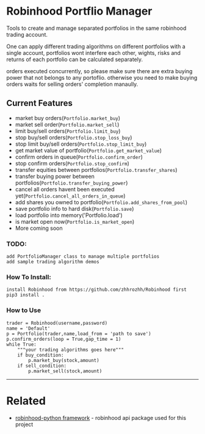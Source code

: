 # Robinhood Portflio Manager
Tools to create and manage separated portfolios in the same robinhood trading account.

One can apply different trading algorithms on different portfolios with a single account, portfolios wont interfere each other, wights, risks and returns of each portfolio can be calculated separately.

orders executed concurrently, so please make sure there are extra buying power that not belongs to any portoflio. otherwise you need to make buying orders waits for selling orders' completion manaully.

## Current Features 
- market buy orders(`Portfolio.market_buy`)
- market sell order(`Portfolio.market_sell`)
- limit buy/sell orders(`Portfolio.limit_buy`)
- stop buy/sell orders(`Portfolio.stop_loss_buy`)
- stop limit buy/sell orders(`Portfolio.stop_limit_buy`)
- get market value of portfolio(`Portfolio.get_market_value`)
- confirm orders in queue(`Portfolio.confirm_order`)
- stop confirm orders(`Portfolio.stop_confirm`)
- transfer equities between portfolios(`Portfolio.transfer_shares`)
- transfer buying power between portfolios(`Portfolio.transfer_buying_power`)
- cancel all orders havent been executed yet(`Portfolio.cancel_all_orders_in_queue`)
- add shares you owned to portfolio(`Portfolio.add_shares_from_pool`)
- save portfolio info to hard disk(`Portfolio.save`)
- load portfolio into memory('Portfolio.load')
- is market open now(`Portfolio.is_market_open`)
- More coming soon

### TODO:
    add PortfolioManager class to manage multiple portfolios
    add sample trading algorithm demos

### How To Install:
    install Robinhood from https://github.com/zhhrozhh/Robinhood first
    pip3 install .
    

### How to Use 
    trader = Robinhood(username,password)
    name = 'Default'
    p = Portfolio(trader,name,load_from = 'path to save')
    p.confirm_orders(loop = True,gap_time = 1)
    while True:
        """your trading algorithms goes here"""
        if buy_condition:
            p.market_buy(stock,amount)
        if sell_condition:
            p.market_sell(stock,amount)



------------------

# Related

* [robinhood-python framework](https://github.com/zhhrozhh/Robinhood) - robinhood api package used for this project
